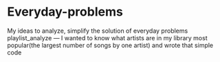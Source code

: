 # Everyday-problems
My ideas to analyze, simplify the solution of everyday problems
  playlist_analyze — I wanted to know what artists are in my library most popular(the largest number of songs by one artist) and wrote that simple code
